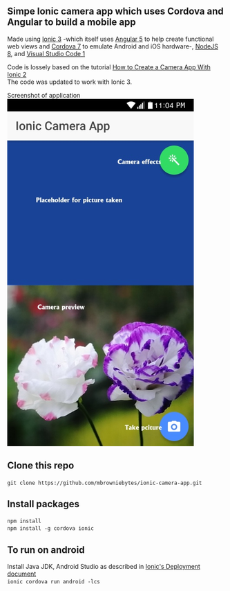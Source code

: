 ## Simpe Ionic camera app which uses Cordova and Angular to build a mobile app

 Made using [Ionic 3](https://ionicframework.com/) -which itself uses [Angular 5](https://angular.io/) to help create functional web views and [Cordova 7](https://cordova.apache.org/) to emulate Android and iOS hardware-, [NodeJS 8](https://nodejs.org/en/), and [Visual Studio Code 1](https://code.visualstudio.com/)
 
 Code is lossely based on the tutorial [How to Create a Camera App With Ionic 2](https://code.tutsplus.com/tutorials/how-to-create-a-camera-app-with-ionic-2--cms-28205)  
 The code was updated to work with Ionic 3.
 
 Screenshot of application
 ![Screenshot of application](screenshot.jpg)

 
 
## Clone this repo

`git clone https://github.com/mbrowniebytes/ionic-camera-app.git`

## Install packages

`npm install`  
`npm install -g cordova ionic`  

## To run on android
Install Java JDK, Android Studio as described in [Ionic's Deployment document](https://ionicframework.com/docs/intro/deploying/)  
`ionic cordova run android -lcs`  
